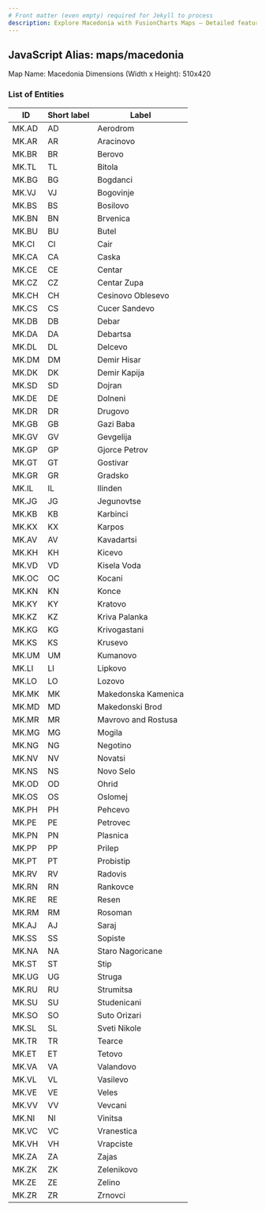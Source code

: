 ```yaml
---
# Front matter (even empty) required for Jekyll to process
description: Explore Macedonia with FusionCharts Maps – Detailed features for seamless integration. Try now & enhance your data visualization today! 
---
```


## JavaScript Alias: maps/macedonia

Map Name: Macedonia
Dimensions (Width x Height): 510x420





### List of Entities

ID | Short label | Label
---|---|---|
MK.AD|AD|Aerodrom
MK.AR|AR|Aracinovo
MK.BR|BR|Berovo
MK.TL|TL|Bitola
MK.BG|BG|Bogdanci
MK.VJ|VJ|Bogovinje
MK.BS|BS|Bosilovo
MK.BN|BN|Brvenica
MK.BU|BU|Butel
MK.CI|CI|Cair
MK.CA|CA|Caska
MK.CE|CE|Centar
MK.CZ|CZ|Centar Zupa
MK.CH|CH|Cesinovo Oblesevo
MK.CS|CS|Cucer Sandevo
MK.DB|DB|Debar
MK.DA|DA|Debartsa
MK.DL|DL|Delcevo
MK.DM|DM|Demir Hisar
MK.DK|DK|Demir Kapija
MK.SD|SD|Dojran
MK.DE|DE|Dolneni
MK.DR|DR|Drugovo
MK.GB|GB|Gazi Baba
MK.GV|GV|Gevgelija
MK.GP|GP|Gjorce Petrov
MK.GT|GT|Gostivar
MK.GR|GR|Gradsko
MK.IL|IL|Ilinden
MK.JG|JG|Jegunovtse
MK.KB|KB|Karbinci
MK.KX|KX|Karpos
MK.AV|AV|Kavadartsi
MK.KH|KH|Kicevo
MK.VD|VD|Kisela Voda
MK.OC|OC|Kocani
MK.KN|KN|Konce
MK.KY|KY|Kratovo
MK.KZ|KZ|Kriva Palanka
MK.KG|KG|Krivogastani
MK.KS|KS|Krusevo
MK.UM|UM|Kumanovo
MK.LI|LI|Lipkovo
MK.LO|LO|Lozovo
MK.MK|MK|Makedonska Kamenica
MK.MD|MD|Makedonski Brod
MK.MR|MR|Mavrovo and Rostusa
MK.MG|MG|Mogila
MK.NG|NG|Negotino
MK.NV|NV|Novatsi
MK.NS|NS|Novo Selo
MK.OD|OD|Ohrid
MK.OS|OS|Oslomej
MK.PH|PH|Pehcevo
MK.PE|PE|Petrovec
MK.PN|PN|Plasnica
MK.PP|PP|Prilep
MK.PT|PT|Probistip
MK.RV|RV|Radovis
MK.RN|RN|Rankovce
MK.RE|RE|Resen
MK.RM|RM|Rosoman
MK.AJ|AJ|Saraj
MK.SS|SS|Sopiste
MK.NA|NA|Staro Nagoricane
MK.ST|ST|Stip
MK.UG|UG|Struga
MK.RU|RU|Strumitsa
MK.SU|SU|Studenicani
MK.SO|SO|Suto Orizari
MK.SL|SL|Sveti Nikole
MK.TR|TR|Tearce
MK.ET|ET|Tetovo
MK.VA|VA|Valandovo
MK.VL|VL|Vasilevo
MK.VE|VE|Veles
MK.VV|VV|Vevcani
MK.NI|NI|Vinitsa
MK.VC|VC|Vranestica
MK.VH|VH|Vrapciste
MK.ZA|ZA|Zajas
MK.ZK|ZK|Zelenikovo
MK.ZE|ZE|Zelino
MK.ZR|ZR|Zrnovci

